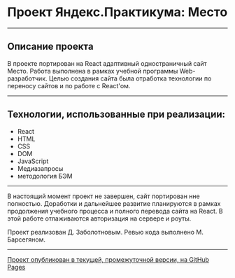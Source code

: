 ﻿# Проект Яндекс.Практикума: Место

---

## Описание проекта

В проекте портирован на React адаптивный одностраничный сайт Место. Работа выполнена в рамках учебной программы Web-разработчик. Целью создания сайта была отработка технологии по переносу сайтов и по работе с React'ом.

---

## Технологии, использованные при реализации:

* React
* HTML
* CSS
* DOM
* JavaScript
* Медиазапросы
* методология БЭМ

---

В настоящий момент проект не завершен, сайт портирован нне полностью. Доработки и дальнейшее развитие планируются в рамках продолжения учебного процесса и полного перевода сайта на React. В этой работе отлаживаются авторизация на сервере и роуты.

Проект реализован Д. Заболотновым. Ревью кода выполнено М. Барсегяном.

---

[Проект опубликован в текущей, промежуточной версии, на GitHub Pages](https://borrissytsch.github.io/react-mesto-auth/ "Место на React'e")
